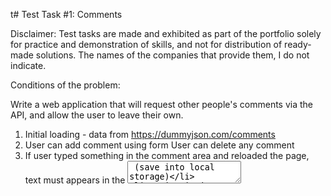 t# Test Task #1: Comments

Disclaimer: Test tasks are made and exhibited as part of the portfolio solely for practice and demonstration of skills, and not for distribution of ready-made solutions. The names of the companies that provide them, I do not indicate.

Conditions of the problem:

Write a web application that will request other people's comments via the API, and allow the user to leave their own.

1. Initial loading - data from https://dummyjson.com/comments  
2. User can add comment using form  User can delete any comment  
3. If user typed something in the comment area and reloaded the  page, text must appears in the <textarea> (save into local storage)  
4. Design is just example (no need pixel perfect :))

Technology stack:
- HTML, SCSS
- JS
- React
- Redux + Redux Thunk

Example:

![Example](https://github.com/KIBINNANEKO/react-test-task-comments/raw/main/src/assets/template.png)

Demonstration:

![Gif](https://github.com/KIBINNANEKO/react-test-task-comments/blob/main/src/assets/demonstration.gif)
